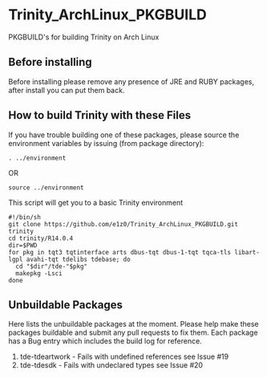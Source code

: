 # Trinity_ArchLinux_PKGBUILD
PKGBUILD's for building Trinity on Arch Linux

## Before installing
Before installing please remove any presence of JRE and RUBY packages, 
after install you can put them back.


## How to build Trinity with these Files
If you have trouble building one of these packages,
please source the environment variables by issuing (from package directory):
```
. ../environment
```
OR
```
source ../environment
```

This script will get you to a basic Trinity environment
```
#!/bin/sh
git clone https://github.com/e1z0/Trinity_ArchLinux_PKGBUILD.git trinity
cd trinity/R14.0.4
dir=$PWD
for pkg in tqt3 tqtinterface arts dbus-tqt dbus-1-tqt tqca-tls libart-lgpl avahi-tqt tdelibs tdebase; do
  cd "$dir"/tde-"$pkg"
  makepkg -Lsci
done

```

## Unbuildable Packages
Here lists the unbuildable packages at the moment. Please help make these packages buildable and submit any pull
requests to fix them. Each package has a Bug entry which includes the build log for reference.

1. tde-tdeartwork - Fails with undefined references see Issue #19
2. tde-tdesdk - Fails with undeclared types see Issue #20
